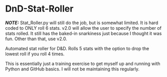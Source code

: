 # DnD-Stat-Roller

*****NOTE:*****
Stat_Roller.py will still do the job, but is somewhat limited. It is hard coded to ONLY roll 6 stats. v2.0 will allow the user to specify the number of stats rolled. It still has the baked-in snarkiness just because I thought it was fun. Other than that, use v2.0.


Automated stat roller for D&amp;D. Rolls 5 stats with the option to drop the lowest roll if you roll 4 times. 

This is essentially just a training exercise to get myself up and running with Python and GitHub basics. 
I will not be maintaining this regularly.
